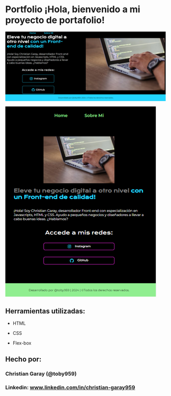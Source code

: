 # Portfolio ¡Hola, bienvenido a mi proyecto de portafolio!

![portafolio](assets/imagen_1.png)

![portafolio](assets/imagen_2.png)

## Herramientas utilizadas:

* HTML

* CSS

* Flex-box

## Hecho por:

### Christian Garay (@toby959)

### Linkedin: www.linkedin.com/in/christian-garay959